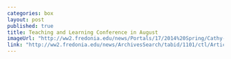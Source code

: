 ```yaml
---
categories: box
layout: post
published: true
title: Teaching and Learning Conference in August
imageUrl: "http://ww2.fredonia.edu/news/Portals/17/2014%20Spring/Cathy-Davidson-Photo-for-home-page.jpg"
link: "http://ww2.fredonia.edu/news/ArchivesSearch/tabid/1101/ctl/ArticleView/mid/1878/articleId/4906/Fredonia_to_host_Teaching_and_Learning_Conference.aspx"
---
```





